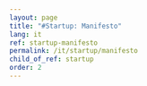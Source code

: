 ```yaml
---
layout: page
title: "#Startup: Manifesto"
lang: it
ref: startup-manifesto
permalink: /it/startup/manifesto
child_of_ref: startup
order: 2
---
```

